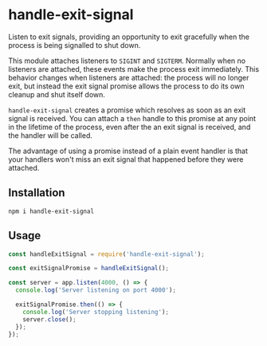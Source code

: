 # handle-exit-signal

Listen to exit signals, providing an opportunity to exit gracefully when the
process is being signalled to shut down.

This module attaches listeners to `SIGINT` and `SIGTERM`. Normally when  no
listeners are attached, these events  make the process exit immediately. This
behavior changes when listeners are attached: the process will no longer exit,
but instead the exit signal promise allows the process to do its own cleanup
and shut itself down.

`handle-exit-signal` creates a promise which resolves as soon as an exit signal is
received. You can attach a `then` handle to this promise at any point in the
lifetime of the process, even after the an exit signal is received, and the
handler will be called.

The advantage of using a promise instead of a plain event handler is that your
handlers won't miss an exit signal that happened before they were attached.

## Installation

```
npm i handle-exit-signal
```

## Usage

```js
const handleExitSignal = require('handle-exit-signal');

const exitSignalPromise = handleExitSignal();

const server = app.listen(4000, () => {
  console.log('Server listening on port 4000');

  exitSignalPromise.then(() => {
    console.log('Server stopping listening');
    server.close();
  });
});
```


